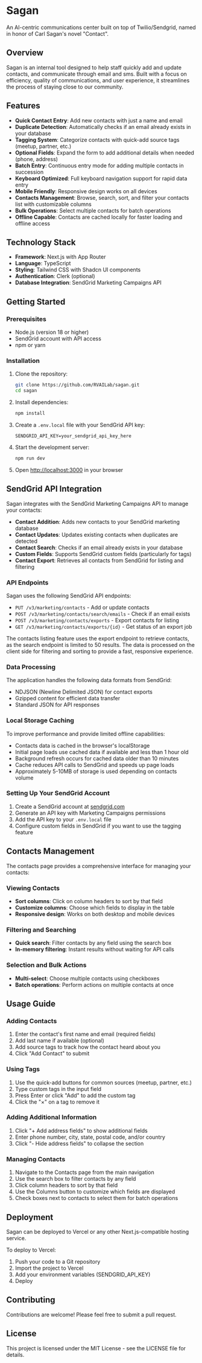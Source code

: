 # Sagan

An AI-centric communications center built on top of Twilio/Sendgrid, named in honor of Carl Sagan's novel "Contact".


## Overview

Sagan is an internal tool designed to help staff quickly add and update contacts, and communicate through email and sms. Built with a focus on efficiency, quality of communications, and user experience, it streamlines the process of staying close to our community.

## Features

- **Quick Contact Entry**: Add new contacts with just a name and email
- **Duplicate Detection**: Automatically checks if an email already exists in your database
- **Tagging System**: Categorize contacts with quick-add source tags (meetup, partner, etc.)
- **Optional Fields**: Expand the form to add additional details when needed (phone, address)
- **Batch Entry**: Continuous entry mode for adding multiple contacts in succession
- **Keyboard Optimized**: Full keyboard navigation support for rapid data entry
- **Mobile Friendly**: Responsive design works on all devices
- **Contacts Management**: Browse, search, sort, and filter your contacts list with customizable columns
- **Bulk Operations**: Select multiple contacts for batch operations
- **Offline Capable**: Contacts are cached locally for faster loading and offline access

## Technology Stack

- **Framework**: Next.js with App Router
- **Language**: TypeScript
- **Styling**: Tailwind CSS with Shadcn UI components
- **Authentication**: Clerk (optional)
- **Database Integration**: SendGrid Marketing Campaigns API

## Getting Started

### Prerequisites

- Node.js (version 18 or higher)
- SendGrid account with API access
- npm or yarn

### Installation

1. Clone the repository:
   ```bash
   git clone https://github.com/RVAILab/sagan.git
   cd sagan
   ```

2. Install dependencies:
   ```bash
   npm install
   ```

3. Create a `.env.local` file with your SendGrid API key:
   ```
   SENDGRID_API_KEY=your_sendgrid_api_key_here
   ```

4. Start the development server:
   ```bash
   npm run dev
   ```

5. Open [http://localhost:3000](http://localhost:3000) in your browser

## SendGrid API Integration

Sagan integrates with the SendGrid Marketing Campaigns API to manage your contacts:

- **Contact Addition**: Adds new contacts to your SendGrid marketing database
- **Contact Updates**: Updates existing contacts when duplicates are detected
- **Contact Search**: Checks if an email already exists in your database
- **Custom Fields**: Supports SendGrid custom fields (particularly for tags)
- **Contact Export**: Retrieves all contacts from SendGrid for listing and filtering

### API Endpoints

Sagan uses the following SendGrid API endpoints:

- `PUT /v3/marketing/contacts` - Add or update contacts
- `POST /v3/marketing/contacts/search/emails` - Check if an email exists
- `POST /v3/marketing/contacts/exports` - Export contacts for listing
- `GET /v3/marketing/contacts/exports/{id}` - Get status of an export job

The contacts listing feature uses the export endpoint to retrieve contacts, as the search endpoint is limited to 50 results. The data is processed on the client side for filtering and sorting to provide a fast, responsive experience.

### Data Processing

The application handles the following data formats from SendGrid:

- NDJSON (Newline Delimited JSON) for contact exports
- Gzipped content for efficient data transfer
- Standard JSON for API responses

### Local Storage Caching

To improve performance and provide limited offline capabilities:

- Contacts data is cached in the browser's localStorage
- Initial page loads use cached data if available and less than 1 hour old
- Background refresh occurs for cached data older than 10 minutes
- Cache reduces API calls to SendGrid and speeds up page loads
- Approximately 5-10MB of storage is used depending on contacts volume

### Setting Up Your SendGrid Account

1. Create a SendGrid account at [sendgrid.com](https://sendgrid.com/)
2. Generate an API key with Marketing Campaigns permissions
3. Add the API key to your `.env.local` file
4. Configure custom fields in SendGrid if you want to use the tagging feature

## Contacts Management

The contacts page provides a comprehensive interface for managing your contacts:

### Viewing Contacts

- **Sort columns**: Click on column headers to sort by that field
- **Customize columns**: Choose which fields to display in the table
- **Responsive design**: Works on both desktop and mobile devices

### Filtering and Searching

- **Quick search**: Filter contacts by any field using the search box
- **In-memory filtering**: Instant results without waiting for API calls

### Selection and Bulk Actions

- **Multi-select**: Choose multiple contacts using checkboxes
- **Batch operations**: Perform actions on multiple contacts at once

## Usage Guide

### Adding Contacts

1. Enter the contact's first name and email (required fields)
2. Add last name if available (optional)
3. Add source tags to track how the contact heard about you
4. Click "Add Contact" to submit

### Using Tags

1. Use the quick-add buttons for common sources (meetup, partner, etc.)
2. Type custom tags in the input field
3. Press Enter or click "Add" to add the custom tag
4. Click the "×" on a tag to remove it

### Adding Additional Information

1. Click "+ Add address fields" to show additional fields
2. Enter phone number, city, state, postal code, and/or country
3. Click "- Hide address fields" to collapse the section

### Managing Contacts

1. Navigate to the Contacts page from the main navigation
2. Use the search box to filter contacts by any field
3. Click column headers to sort by that field
4. Use the Columns button to customize which fields are displayed
5. Check boxes next to contacts to select them for batch operations

## Deployment

Sagan can be deployed to Vercel or any other Next.js-compatible hosting service.

To deploy to Vercel:

1. Push your code to a Git repository
2. Import the project to Vercel
3. Add your environment variables (SENDGRID_API_KEY)
4. Deploy

## Contributing

Contributions are welcome! Please feel free to submit a pull request.

## License

This project is licensed under the MIT License - see the LICENSE file for details.
